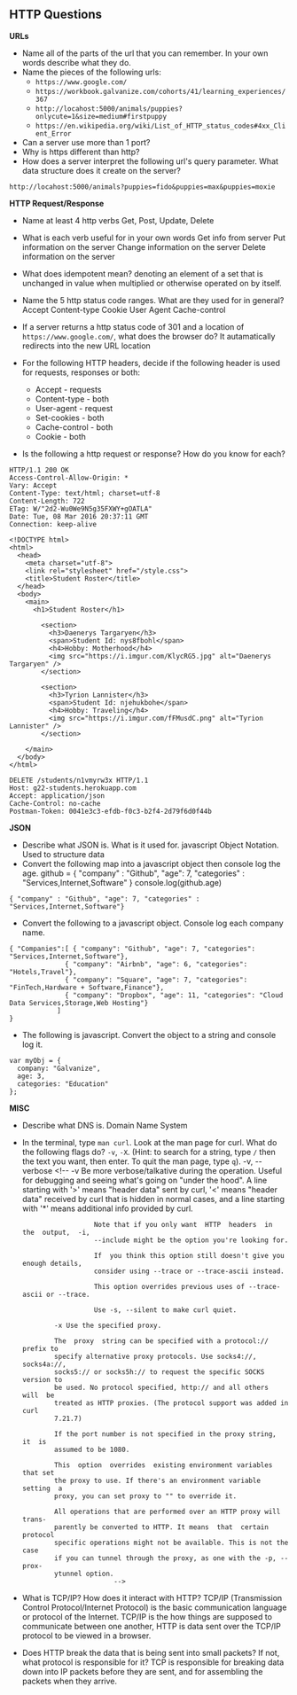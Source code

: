 ## HTTP Questions

__URLs__

* Name all of the parts of the url that you can remember.  In your own words describe what they do.
* Name the pieces of the following urls:
	* `https://www.google.com/`
	* `https://workbook.galvanize.com/cohorts/41/learning_experiences/367`
	* `http://locahost:5000/animals/puppies?onlycute=1&size=medium#firstpuppy`
	* `https://en.wikipedia.org/wiki/List_of_HTTP_status_codes#4xx_Client_Error`
* Can a server use more than 1 port?
* Why is https different than http?
* How does a server interpret the following url's query parameter.  What data structure does it create on the server?

```
http://locahost:5000/animals?puppies=fido&puppies=max&puppies=moxie
```

__HTTP Request/Response__

* Name at least 4 http verbs
	Get, Post, Update, Delete
* What is each verb useful for in your own words
	Get info from server
	Put information on the server
	Change information on the server
	Delete information on the server
* What does idempotent mean?
		denoting an element of a set that is unchanged in value when multiplied or otherwise operated on by itself.
* Name the 5 http status code ranges.  What are they used for in general?
	Accept
	Content-type
	Cookie
	User Agent
	Cache-control

* If a server returns a http status code of 301 and a location of `https://www.google.com/`, what does the browser do?
		It autamatically redirects into the new URL location
* For the following HTTP headers, decide if the following header is used for requests, responses or both:
	* Accept - requests
	* Content-type - both
	* User-agent - request
	* Set-cookies - both
	* Cache-control - both
	* Cookie - both
* Is the following a http request or response?  How do you know for each?

```
HTTP/1.1 200 OK
Access-Control-Allow-Origin: *
Vary: Accept
Content-Type: text/html; charset=utf-8
Content-Length: 722
ETag: W/"2d2-Wu0We9N5g35FXWY+gOATLA"
Date: Tue, 08 Mar 2016 20:37:11 GMT
Connection: keep-alive

<!DOCTYPE html>
<html>
  <head>
    <meta charset="utf-8">
    <link rel="stylesheet" href="/style.css">
    <title>Student Roster</title>
  </head>
  <body>
    <main>
      <h1>Student Roster</h1>

        <section>
          <h3>Daenerys Targaryen</h3>
          <span>Student Id: nys8fbohl</span>
          <h4>Hobby: Motherhood</h4>
          <img src="https://i.imgur.com/KlycRG5.jpg" alt="Daenerys Targaryen" />
        </section>

        <section>
          <h3>Tyrion Lannister</h3>
          <span>Student Id: njehukbohe</span>
          <h4>Hobby: Traveling</h4>
          <img src="https://i.imgur.com/fFMusdC.png" alt="Tyrion Lannister" />
        </section>

    </main>
  </body>
</html>
```

```
DELETE /students/n1vmyrw3x HTTP/1.1
Host: g22-students.herokuapp.com
Accept: application/json
Cache-Control: no-cache
Postman-Token: 0041e3c3-efdb-f0c3-b2f4-2d79f6d0f44b
```

__JSON__

* Describe what JSON is.  What is it used for.
	javascript Object Notation. Used to structure data
* Convert the following map into a javascript object then console log the age.
	github = {
		 "company" : "Github",
		 "age": 7,
		 "categories" : "Services,Internet,Software"
	 }
	 console.log(github.age)
```
{ "company" : "Github", "age": 7, "categories" : "Services,Internet,Software"}
```
* Convert the following to a javascript object.  Console log each company name.

```
{ "Companies":[ { "company": "Github", "age": 7, "categories": "Services,Internet,Software"},
              { "company": "Airbnb", "age": 6, "categories": "Hotels,Travel"},
              { "company": "Square", "age": 7, "categories": "FinTech,Hardware + Software,Finance"},
              { "company": "Dropbox", "age": 11, "categories": "Cloud Data Services,Storage,Web Hosting"}
            ]
}
```
* The following is javascript.  Convert the object to a string and console log it.

```
var myObj = {
  company: "Galvanize",
  age: 3,
  categories: "Education"
};
```
__MISC__

* Describe what DNS is.
Domain Name System
* In the terminal, type `man curl`.  Look at the man page for curl.  What do the following flags do? `-v`, `-X`.  (Hint: to search for a string, type `/` then the text you want, then enter.  To quit the man page, type `q`).
-v, --verbose
						 <!-- -v Be  more  verbose/talkative  during  the  operation.  Useful for
						debugging and seeing what's going on "under the  hood".  A  line
						starting  with  '>'  means "header data" sent by curl, '<' means
						"header data" received by curl that is hidden in  normal  cases,
						and  a  line starting with '*' means additional info provided by
						curl.

						Note that if you only want  HTTP  headers  in  the  output,  -i,
						--include might be the option you're looking for.

						If  you think this option still doesn't give you enough details,
						consider using --trace or --trace-ascii instead.

						This option overrides previous uses of --trace-ascii or --trace.

						Use -s, --silent to make curl quiet.

              -x Use the specified proxy.

              The  proxy  string can be specified with a protocol:// prefix to
              specify alternative proxy protocols. Use socks4://,  socks4a://,
              socks5:// or socks5h:// to request the specific SOCKS version to
              be used. No protocol specified, http:// and all others  will  be
              treated as HTTP proxies. (The protocol support was added in curl
              7.21.7)

              If the port number is not specified in the proxy string,  it  is
              assumed to be 1080.

              This  option  overrides  existing environment variables that set
              the proxy to use. If there's an environment variable  setting  a
              proxy, you can set proxy to "" to override it.

              All operations that are performed over an HTTP proxy will trans-
              parently be converted to HTTP. It means  that  certain  protocol
              specific operations might not be available. This is not the case
              if you can tunnel through the proxy, as one with the -p, --prox-
              ytunnel option.
							 -->


* What is TCP/IP?  How does it interact with HTTP?
		TCP/IP (Transmission Control Protocol/Internet Protocol) is the basic communication language or protocol of the Internet. TCP/IP is the how things are supposed to communicate between one another, HTTP is data sent over the TCP/IP protocol to be viewed in a browser.
* Does HTTP break the data that is being sent into small packets?  If not, what protocol is responsible for it?
		TCP is responsible for breaking data down into IP packets before they are sent, and for assembling the packets when they arrive.
